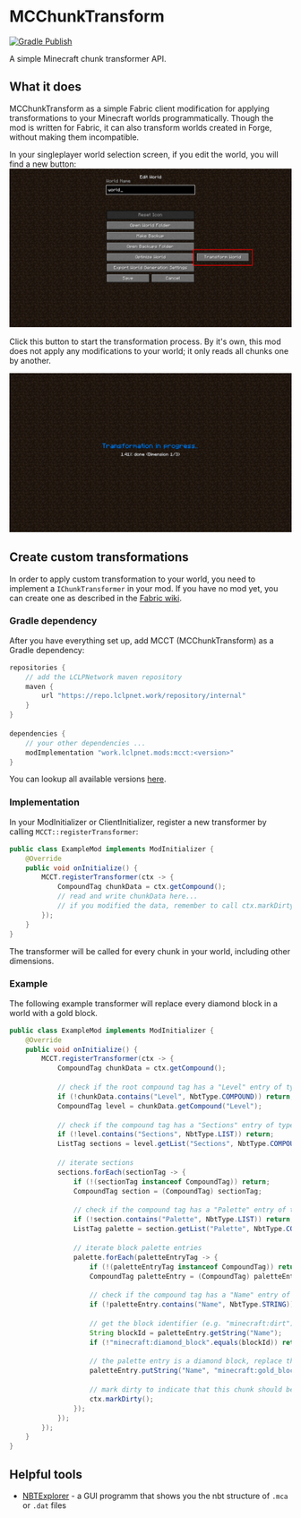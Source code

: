 # MCChunkTransform
[![Gradle Publish](https://github.com/LCLPYT/MCChunkTransform/actions/workflows/gradle-publish.yml/badge.svg)](https://github.com/LCLPYT/MCChunkTransform/actions/workflows/gradle-publish.yml)

A simple Minecraft chunk transformer API.

## What it does
MCChunkTransform as a simple Fabric client modification for applying transformations to your Minecraft worlds programmatically.
Though the mod is written for Fabric, it can also transform worlds created in Forge, without making them incompatible.

In your singleplayer world selection screen, if you edit the world, you will find a new button:
![Edit world screen](https://raw.githubusercontent.com/LCLPYT/MCChunkTransform/main/img/edit_world.jpg)

Click this button to start the transformation process.
By it's own, this mod does not apply any modifications to your world; it only reads all chunks one by another.

![Transformation progress](https://github.com/LCLPYT/MCChunkTransform/raw/main/img/transform.jpg)

## Create custom transformations
In order to apply custom transformation to your world, you need to implement a `IChunkTransformer` in your mod.
If you have no mod yet, you can create one as described in the [Fabric wiki](https://fabricmc.net/wiki/tutorial:introduction).

### Gradle dependency
After you have everything set up, add MCCT (MCChunkTransform) as a Gradle dependency:
```gradle
repositories {
    // add the LCLPNetwork maven repository
    maven {
        url "https://repo.lclpnet.work/repository/internal"
    }
}

dependencies {
    // your other dependencies ...
    modImplementation "work.lclpnet.mods:mcct:<version>"
}
```

You can lookup all available versions [here](https://repo.lclpnet.work/#artifact/work.lclpnet.mods/mcct).

### Implementation
In your ModInitializer or ClientInitializer, register a new transformer by calling `MCCT::registerTransformer`:
```java
public class ExampleMod implements ModInitializer {
    @Override
    public void onInitialize() {
        MCCT.registerTransformer(ctx -> {
            CompoundTag chunkData = ctx.getCompound();
            // read and write chunkData here...
            // if you modified the data, remember to call ctx.markDirty() so that your changes get written to disk.
        });
    }
}
```
The transformer will be called for every chunk in your world, including other dimensions.

### Example
The following example transformer will replace every diamond block in a world with a gold block.
```java
public class ExampleMod implements ModInitializer {
    @Override
    public void onInitialize() {
        MCCT.registerTransformer(ctx -> {
            CompoundTag chunkData = ctx.getCompound();
            
            // check if the root compound tag has a "Level" entry of type compound
            if (!chunkData.contains("Level", NbtType.COMPOUND)) return;
            CompoundTag level = chunkData.getCompound("Level");
            
            // check if the compound tag has a "Sections" entry of type list
            if (!level.contains("Sections", NbtType.LIST)) return;
            ListTag sections = level.getList("Sections", NbtType.COMPOUND);  // get a ListTag that stores CompoundTags
            
            // iterate sections
            sections.forEach(sectionTag -> {
                if (!(sectionTag instanceof CompoundTag)) return;
                CompoundTag section = (CompoundTag) sectionTag;
                
                // check if the compound tag has a "Palette" entry of type list
                if (!section.contains("Palette", NbtType.LIST)) return;
                ListTag palette = section.getList("Palette", NbtType.COMPOUND);
                
                // iterate block palette entries
                palette.forEach(paletteEntryTag -> {
                    if (!(paletteEntryTag instanceof CompoundTag)) return;
                    CompoundTag paletteEntry = (CompoundTag) paletteEntryTag;
                    
                    // check if the compound tag has a "Name" entry of type string
                    if (!paletteEntry.contains("Name", NbtType.STRING)) return;

                    // get the block identifier (e.g. "minecraft:dirt")
                    String blockId = paletteEntry.getString("Name");
                    if (!"minecraft:diamond_block".equals(blockId)) return;
                    
                    // the palette entry is a diamond block, replace this with gold block:
                    paletteEntry.putString("Name", "minecraft:gold_block");
                    
                    // mark dirty to indicate that this chunk should be written to disk
                    ctx.markDirty();
                });
            });
        });
    }
}
```

## Helpful tools
- [NBTExplorer](https://github.com/jaquadro/NBTExplorer) - a GUI programm that shows you the nbt structure of `.mca` or `.dat` files
